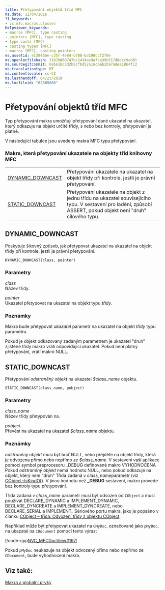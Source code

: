 ```yaml
---
title: Přetypování objektů tříd MFC
ms.date: 11/04/2016
f1_keywords:
- vc.mfc.macros.classes
helpviewer_keywords:
- macros [MFC], type casting
- pointers [MFC], type casting
- type casts [MFC]
- casting types [MFC]
- macros [MFC], casting pointers
ms.assetid: e138465e-c35f-4e84-b788-bd200ccf2f0e
ms.openlocfilehash: 3107b860747bc2434ae9afca39b517d8dcc9eb01
ms.sourcegitcommit: 0ab61bc3d2b6cfbd52a16c6ab2b97a8ea1864f12
ms.translationtype: MT
ms.contentlocale: cs-CZ
ms.lasthandoff: 04/23/2019
ms.locfileid: "62309808"
---
```

# <a name="type-casting-of-mfc-class-objects"></a>Přetypování objektů tříd MFC

Typ přetypování makra umožňují přetypování dané ukazatel na ukazatel, který odkazuje na objekt určité třídy, s nebo bez kontroly, přetypování je platné.

V následující tabulce jsou uvedeny makra MFC typu přetypování.

### <a name="macros-that-cast-pointers-to-mfc-class-objects"></a>Makra, která přetypování ukazatele na objekty tříd knihovny MFC

|||
|-|-|
|[DYNAMIC_DOWNCAST](#dynamic_downcast)|Přetypování ukazatele na ukazatel na objekt třídy při kontrole, jestli je právní přetypování.|
|[STATIC_DOWNCAST](#static_downcast)|Přetypování ukazatele na objekt z jednu třídu na ukazatel souvisejícího typu. V sestavení pro ladění, způsobí ASSERT, pokud objekt není "druh" cílového typu.|

##  <a name="dynamic_downcast"></a>  DYNAMIC_DOWNCAST

Poskytuje šikovný způsob, jak přetypovat ukazatel na ukazatel na objekt třídy při kontrole, jestli je právní přetypování.

```
DYNAMIC_DOWNCAST(class, pointer)
```

### <a name="parameters"></a>Parametry

*class*<br/>
Název třídy.

*pointer*<br/>
Ukazatel přetypovat na ukazatel na objekt typu *třídy*.

### <a name="remarks"></a>Poznámky

Makra bude přetypovat *ukazatel* parametr na ukazatel na objekt *třídy* typu parametru.

Pokud je objekt odkazovaný zadaným parametrem je ukazatel "druh" zjištěné třídy makro vrátí odpovídající ukazatel. Pokud není platný přetypování, vrátí makro NULL.

##  <a name="static_downcast"></a>  STATIC_DOWNCAST

Přetypování *odstraněný objekt* na ukazatel *$class_name* objektu.

```
STATIC_DOWNCAST(class_name, pobject)
```

### <a name="parameters"></a>Parametry

*class_name*<br/>
Název třídy přetypován na.

*pobject*<br/>
Převést na ukazatel na ukazatel *$class_name* objektu.

### <a name="remarks"></a>Poznámky

*odstraněný objekt* musí být buď NULL, nebo přejděte na objekt třídy, která je odvozena přímo nebo nepřímo ze *$class_name*. V sestavení vaší aplikace pomocí symbol preprocesoru _DEBUG definované makro VYHODNOCENA Pokud *odstraněný objekt* nemá hodnotu NULL, nebo pokud odkazuje na objekt, který není "druh" Třída zadaná v *class_name*parametr (viz [CObject::IsKindOf](../../mfc/reference/cobject-class.md#iskindof)). V jinou hodnotu než **_DEBUG** sestavení, makro provede bez kontroly typu přetypování.

Třída zadaná v *class_name* parametr musí být odvozen od `CObject` a musí používat DECLARE_DYNAMIC a IMPLEMENT_DYNAMIC, DECLARE_DYNCREATE a IMPLEMENT_DYNCREATE, nebo DECLARE_SERIAL a IMPLEMENT_ Sériového portu makra, jako je popsáno v článku [CObject – třída: Odvození třídy z objektu CObject](../../mfc/deriving-a-class-from-cobject.md).

Například může být přetypovat ukazatel na `CMyDoc`, označované jako `pMyDoc`, na ukazatel na `CDocument` pomocí tento výraz:

[!code-cpp[NVC_MFCDocView#197](../../mfc/codesnippet/cpp/type-casting-of-mfc-class-objects_1.cpp)]

Pokud `pMyDoc` neukazuje na objekt odvozený přímo nebo nepřímo ze `CDocument`, bude vyhodnocení makra.

## <a name="see-also"></a>Viz také:

[Makra a globální prvky](../../mfc/reference/mfc-macros-and-globals.md)
